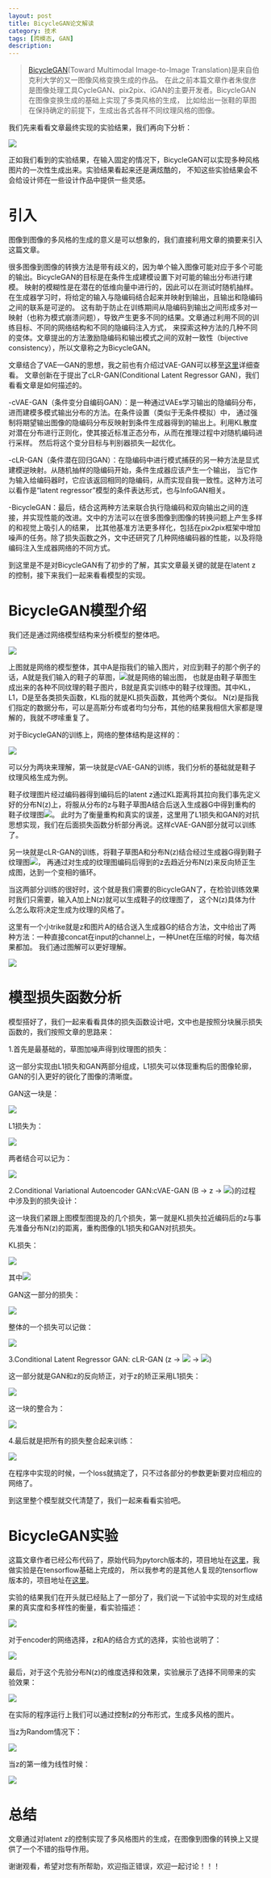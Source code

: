 ```yaml
---
layout: post
title: BicycleGAN论文解读
category: 技术
tags: [跨模态, GAN]
description: 
---
```


> [BicycleGAN](https://arxiv.org/abs/1711.11586)(Toward Multimodal Image-to-Image Translation)是来自伯克利大学的又一图像风格变换生成的作品。
在此之前本篇文章作者朱俊彦是图像处理工具CycleGAN、pix2pix、iGAN的主要开发者。BicycleGAN在图像变换生成的基础上实现了多类风格的生成，
比如给出一张鞋的草图在保持确定的前提下，生成出各式各样不同纹理风格的图像。

我们先来看看文章最终实现的实验结果，我们再向下分析：

![](/assets/img/CrossModal/BicycleGAN1.png)

正如我们看到的实验结果，在输入固定的情况下，BicycleGAN可以实现多种风格图片的一次性生成出来。实验结果看起来还是满炫酷的，
不知这些实验结果会不会给设计师在一些设计作品中提供一些灵感。

# 引入 #

图像到图像的多风格的生成的意义是可以想象的，我们直接利用文章的摘要来引入这篇文章。

很多图像到图像的转换方法是带有歧义的，因为单个输入图像可能对应于多个可能的输出。BicycleGAN的目标是在条件生成建模设置下对可能的输出分布进行建模。
映射的模糊性是在潜在的低维向量中进行的，因此可以在测试时随机抽样。在生成器学习时，将给定的输入与隐编码结合起来并映射到输出，且输出和隐编码之间的联系是可逆的。
这有助于防止在训练期间从隐编码到输出之间形成多对一映射（也称为模式崩溃问题），导致产生更多不同的结果。文章通过利用不同的训练目标、不同的网络结构和不同的隐编码注入方式，
来探索这种方法的几种不同的变体。文章提出的方法激励隐编码和输出模式之间的双射一致性（bijective consistency），所以文章称之为BicycleGAN。

文章结合了VAE—GAN的思想，我之前也有介绍过VAE-GAN可以移至[这里](https://twistedw.github.io/2018/01/31/VAE+GAN.html)详细查看。
文章创新在于提出了cLR-GAN(Conditional Latent Regressor GAN)，我们看看文章是如何描述的。

-cVAE-GAN（条件变分自编码GAN）：是一种通过VAEs学习输出的隐编码分布，进而建模多模式输出分布的方法。在条件设置（类似于无条件模拟）中，
通过强制将期望输出图像的隐编码分布反映射到条件生成器得到的输出上。利用KL散度对潜在分布进行正则化，使其接近标准正态分布，从而在推理过程中对随机编码进行采样。
然后将这个变分目标与判别器损失一起优化。

-cLR-GAN（条件潜在回归GAN）：在隐编码中进行模式捕获的另一种方法是显式建模逆映射。从随机抽样的隐编码开始，条件生成器应该产生一个输出，
当它作为输入给编码器时，它应该返回相同的隐编码，从而实现自我一致性。这种方法可以看作是“latent regressor”模型的条件表达形式，也与InfoGAN相关。

-BicycleGAN：最后，结合这两种方法来联合执行隐编码和双向输出之间的连接，并实现性能的改进。文中的方法可以在很多图像到图像的转换问题上产生多样的和视觉上吸引人的结果，
比其他基准方法更多样化，包括在pix2pix框架中增加噪声的任务。除了损失函数之外，文中还研究了几种网络编码器的性能，以及将隐编码注入生成器网络的不同方式。

到这里是不是对BicycleGAN有了初步的了解，其实文章最关键的就是在latent z的控制，接下来我们一起来看看模型的实现。

# BicycleGAN模型介绍 #

我们还是通过网络模型结构来分析模型的整体吧。

![](/assets/img/CrossModal/BicycleGAN2.png)

上图就是网络的模型整体，其中A是指我们的输入图片，对应到鞋子的那个例子的话，A就是我们输入的鞋子的草图，![](/assets/img/CrossModal/BicycleGANbase1.png)就是网络的输出图，
也就是由鞋子草图生成出来的各种不同纹理的鞋子图片，B就是真实训练中的鞋子纹理图。其中KL，L1，D是至各类损失函数，KL指的就是KL损失函数，其他两个类似。
N(z)是指我们指定的数据分布，可以是高斯分布或者均匀分布，其他的结果我相信大家都是理解的，我就不啰嗦重复了。

对于BicycleGAN的训练上，网络的整体结构是这样的：

![](/assets/img/CrossModal/BicycleGAN3.png)

可以分为两块来理解，第一块就是cVAE-GAN的训练，我们分析的基础就是鞋子纹理风格生成为例。

鞋子纹理图片经过编码器得到编码后的latent z通过KL距离将其拉向我们事先定义好的分布N(z)上，将服从分布的z与鞋子草图A结合后送入生成器G中得到重构的鞋子纹理图![](/assets/img/CrossModal/BicycleGANbase1.png)。
此时为了衡量重构和真实的误差，这里用了L1损失和GAN的对抗思想实现，我们在后面损失函数分析部分再说。这样cVAE-GAN部分就可以训练了。

另一块就是cLR-GAN的训练，将鞋子草图A和分布N(z)结合经过生成器G得到鞋子纹理图![](/assets/img/CrossModal/BicycleGANbase1.png)，
再通过对生成的纹理图编码后得到的z去趋近分布N(z)来反向矫正生成图，达到一个变相的循环。

当这两部分训练的很好时，这个就是我们需要的BicycleGAN了，在检验训练效果时我们只需要，输入A加上N(z)就可以生成鞋子的纹理图了，
这个N(z)具体为什么怎么取将决定生成为纹理的风格了。

这里有一个小trike就是z和图片A的结合送入生成器G的结合方法，文中给出了两种方法：一种直接concat在input的channel上，一种Unet在压缩的时候，每次结果都加。
我们通过图解可以更好理解。

![](/assets/img/CrossModal/BicycleGAN5.png)

# 模型损失函数分析 #

模型搭好了，我们一起来看看具体的损失函数设计吧，文中也是按照分块展示损失函数的，我们按照文章的思路来：

1.首先是最基础的，草图加噪声得到纹理图的损失：

这一部分实现由L1损失和GAN两部分组成，L1损失可以体现重构后的图像轮廓，GAN的引入更好的锐化了图像的清晰度。

GAN这一块是：

![](/assets/img/CrossModal/BicycleGAN6.png)

L1损失为：

![](/assets/img/CrossModal/BicycleGAN7.png)

两者结合可以记为：

![](/assets/img/CrossModal/BicycleGAN8.png)

2.Conditional Variational Autoencoder GAN:cVAE-GAN (B → z → ![](/assets/img/CrossModal/BicycleGANbase1.png))的过程中涉及到的损失设计：

这一块我们紧跟上图模型图提及的几个损失，第一就是KL损失拉近编码后的z与事先准备分布N(z)的距离，重构图像的L1损失和GAN对抗损失。

KL损失：

![](/assets/img/CrossModal/BicycleGAN9.png)

其中![](/assets/img/CrossModal/BicycleGAN10.png)

GAN这一部分的损失：

![](/assets/img/CrossModal/BicycleGAN11.png)

整体的一个损失可以记做：

![](/assets/img/CrossModal/BicycleGAN12.png)

3.Conditional Latent Regressor GAN: cLR-GAN (z → ![](/assets/img/CrossModal/BicycleGANbase1.png) → ![](/assets/img/CrossModal/BicycleGANbase2.png))

这一部分就是GAN和z的反向矫正，对于z的矫正采用L1损失：

![](/assets/img/CrossModal/BicycleGAN13.png)

这一块的整合为：

![](/assets/img/CrossModal/BicycleGAN14.png)

4.最后就是把所有的损失整合起来训练：

![](/assets/img/CrossModal/BicycleGAN15.png)

在程序中实现的时候，一个loss就搞定了，只不过各部分的参数更新要对应相应的网络了。

到这里整个模型就交代清楚了，我们一起来看看实验吧。

# BicycleGAN实验 #

这篇文章作者已经公布代码了，原始代码为pytorch版本的，项目地址在[这里](https://github.com/junyanz/BicycleGAN)，我做实验是在tensorflow基础上完成的，
所以我参考的是其他人复现的tensorflow版本的，项目地址在[这里](https://github.com/gitlimlab/BicycleGAN-Tensorflow)。

实验的结果我们在开头就已经贴上了一部分了，我们说一下试验中实现的对生成结果的真实度和多样性的衡量，看实验描述：

![](/assets/img/CrossModal/BicycleGAN16.png)

对于encoder的网络选择，z和A的结合方式的选择，实验也说明了：

![](/assets/img/CrossModal/BicycleGAN17.png)

最后，对于这个先验分布N(z)的维度选择和效果，实验展示了选择不同带来的实验效果：

![](/assets/img/CrossModal/BicycleGAN18.png)

在实际的程序运行上我们可以通过控制z的分布形式，生成多风格的图片。

当z为Random情况下：

![](/assets/img/CrossModal/BicycleGAN20.jpg)

当z的第一维为线性时候：

![](/assets/img/CrossModal/BicycleGAN19.jpg)

# 总结 # 

文章通过对latent z的控制实现了多风格图片的生成，在图像到图像的转换上又提供了一个不错的指导作用。

谢谢观看，希望对您有所帮助，欢迎指正错误，欢迎一起讨论！！！